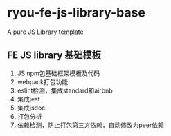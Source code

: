 # ryou-fe-js-library-base
A pure JS Library template

## FE JS library 基础模板

1. JS npm包基础框架模板及代码
2. webpack打包功能
3. eslint检测，集成standard和airbnb
4. 集成jest
5. 集成jsdoc
6. 打包分析
7. 依赖检测，防止打包第三方依赖，自动修改为peer依赖